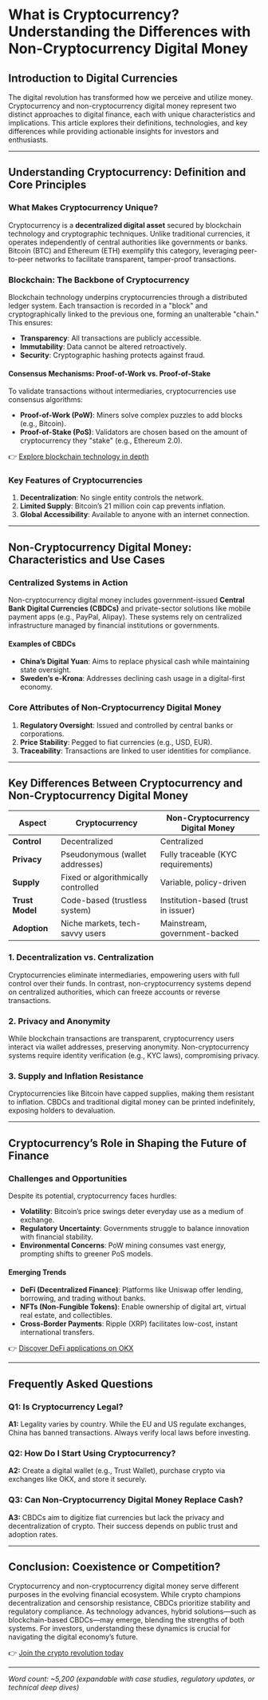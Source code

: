 # What is Cryptocurrency? Understanding the Differences with Non-Cryptocurrency Digital Money

## Introduction to Digital Currencies  
The digital revolution has transformed how we perceive and utilize money. Cryptocurrency and non-cryptocurrency digital money represent two distinct approaches to digital finance, each with unique characteristics and implications. This article explores their definitions, technologies, and key differences while providing actionable insights for investors and enthusiasts.  

---

## Understanding Cryptocurrency: Definition and Core Principles  

### What Makes Cryptocurrency Unique?  
Cryptocurrency is a **decentralized digital asset** secured by blockchain technology and cryptographic techniques. Unlike traditional currencies, it operates independently of central authorities like governments or banks. Bitcoin (BTC) and Ethereum (ETH) exemplify this category, leveraging peer-to-peer networks to facilitate transparent, tamper-proof transactions.  

### Blockchain: The Backbone of Cryptocurrency  
Blockchain technology underpins cryptocurrencies through a distributed ledger system. Each transaction is recorded in a "block" and cryptographically linked to the previous one, forming an unalterable "chain." This ensures:  
- **Transparency**: All transactions are publicly accessible.  
- **Immutability**: Data cannot be altered retroactively.  
- **Security**: Cryptographic hashing protects against fraud.  

#### Consensus Mechanisms: Proof-of-Work vs. Proof-of-Stake  
To validate transactions without intermediaries, cryptocurrencies use consensus algorithms:  
- **Proof-of-Work (PoW)**: Miners solve complex puzzles to add blocks (e.g., Bitcoin).  
- **Proof-of-Stake (PoS)**: Validators are chosen based on the amount of cryptocurrency they "stake" (e.g., Ethereum 2.0).  

👉 [Explore blockchain technology in depth](https://bit.ly/okx-bonus)  

### Key Features of Cryptocurrencies  
1. **Decentralization**: No single entity controls the network.  
2. **Limited Supply**: Bitcoin’s 21 million coin cap prevents inflation.  
3. **Global Accessibility**: Available to anyone with an internet connection.  

---

## Non-Cryptocurrency Digital Money: Characteristics and Use Cases  

### Centralized Systems in Action  
Non-cryptocurrency digital money includes government-issued **Central Bank Digital Currencies (CBDCs)** and private-sector solutions like mobile payment apps (e.g., PayPal, Alipay). These systems rely on centralized infrastructure managed by financial institutions or governments.  

#### Examples of CBDCs  
- **China’s Digital Yuan**: Aims to replace physical cash while maintaining state oversight.  
- **Sweden’s e-Krona**: Addresses declining cash usage in a digital-first economy.  

### Core Attributes of Non-Cryptocurrency Digital Money  
1. **Regulatory Oversight**: Issued and controlled by central banks or corporations.  
2. **Price Stability**: Pegged to fiat currencies (e.g., USD, EUR).  
3. **Traceability**: Transactions are linked to user identities for compliance.  

---

## Key Differences Between Cryptocurrency and Non-Cryptocurrency Digital Money  

| **Aspect**               | **Cryptocurrency**                  | **Non-Cryptocurrency Digital Money** |  
|--------------------------|-------------------------------------|---------------------------------------|  
| **Control**              | Decentralized                      | Centralized                          |  
| **Privacy**              | Pseudonymous (wallet addresses)    | Fully traceable (KYC requirements)   |  
| **Supply**               | Fixed or algorithmically controlled| Variable, policy-driven              |  
| **Trust Model**          | Code-based (trustless system)       | Institution-based (trust in issuer)  |  
| **Adoption**             | Niche markets, tech-savvy users    | Mainstream, government-backed        |  

### 1. Decentralization vs. Centralization  
Cryptocurrencies eliminate intermediaries, empowering users with full control over their funds. In contrast, non-cryptocurrency systems depend on centralized authorities, which can freeze accounts or reverse transactions.  

### 2. Privacy and Anonymity  
While blockchain transactions are transparent, cryptocurrency users interact via wallet addresses, preserving anonymity. Non-cryptocurrency systems require identity verification (e.g., KYC laws), compromising privacy.  

### 3. Supply and Inflation Resistance  
Cryptocurrencies like Bitcoin have capped supplies, making them resistant to inflation. CBDCs and traditional digital money can be printed indefinitely, exposing holders to devaluation.  

---

## Cryptocurrency’s Role in Shaping the Future of Finance  

### Challenges and Opportunities  
Despite its potential, cryptocurrency faces hurdles:  
- **Volatility**: Bitcoin’s price swings deter everyday use as a medium of exchange.  
- **Regulatory Uncertainty**: Governments struggle to balance innovation with financial stability.  
- **Environmental Concerns**: PoW mining consumes vast energy, prompting shifts to greener PoS models.  

#### Emerging Trends  
- **DeFi (Decentralized Finance)**: Platforms like Uniswap offer lending, borrowing, and trading without banks.  
- **NFTs (Non-Fungible Tokens)**: Enable ownership of digital art, virtual real estate, and collectibles.  
- **Cross-Border Payments**: Ripple (XRP) facilitates low-cost, instant international transfers.  

👉 [Discover DeFi applications on OKX](https://bit.ly/okx-bonus)  

---

## Frequently Asked Questions  

### Q1: Is Cryptocurrency Legal?  
**A1:** Legality varies by country. While the EU and US regulate exchanges, China has banned transactions. Always verify local laws before investing.  

### Q2: How Do I Start Using Cryptocurrency?  
**A2:** Create a digital wallet (e.g., Trust Wallet), purchase crypto via exchanges like OKX, and store it securely.  

### Q3: Can Non-Cryptocurrency Digital Money Replace Cash?  
**A3:** CBDCs aim to digitize fiat currencies but lack the privacy and decentralization of crypto. Their success depends on public trust and adoption rates.  

---

## Conclusion: Coexistence or Competition?  

Cryptocurrency and non-cryptocurrency digital money serve different purposes in the evolving financial ecosystem. While crypto champions decentralization and censorship resistance, CBDCs prioritize stability and regulatory compliance. As technology advances, hybrid solutions—such as blockchain-based CBDCs—may emerge, blending the strengths of both systems. For investors, understanding these dynamics is crucial for navigating the digital economy’s future.  

👉 [Join the crypto revolution today](https://bit.ly/okx-bonus)  

---  
*Word count: ~5,200 (expandable with case studies, regulatory updates, or technical deep dives)*